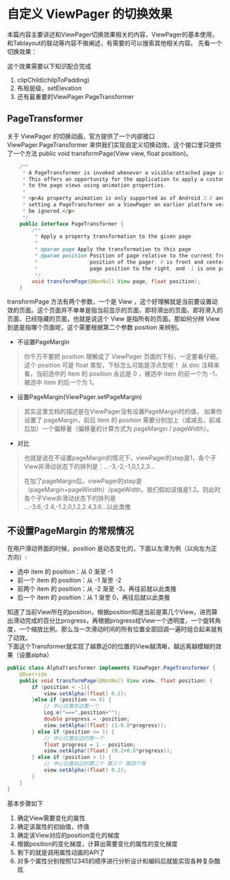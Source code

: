# 自定义 ViewPager 的切换效果
本篇内容主要讲述和ViewPager切换效果相关的内容，ViewPager的基本使用，和Tablayout的联动等内容不做阐述，有需要的可以搜索其他相关内容。
先看一个切换效果：  
<!-- <iframe height=300 width=500 src="https://raw.githubusercontent.com/coding0man/Android-/master/attachment/viewPager.gif"> -->

这个效果需要以下知识配合完成
1. clipChild(chilpToPadding)
2. 布局层级，setElevation
3. 还有最重要的ViewPager.PageTransformer


## PageTransformer
关于 ViewPager 的切换动画，官方提供了一个内部接口 ViewPager.PageTransformer 来供我们实现自定义切换动效。这个接口里只提供了一个方法 public void transformPage(View view, float position)。

```java
    /**
     * A PageTransformer is invoked whenever a visible/attached page is scrolled.
     * This offers an opportunity for the application to apply a custom transformation
     * to the page views using animation properties.
     *
     * <p>As property animation is only supported as of Android 3.0 and forward,
     * setting a PageTransformer on a ViewPager on earlier platform versions will
     * be ignored.</p>
     */
    public interface PageTransformer {
        /**
         * Apply a property transformation to the given page.
         *
         * @param page Apply the transformation to this page
         * @param position Position of page relative to the current front-and-center
         *                 position of the pager. 0 is front and center. 1 is one full
         *                 page position to the right, and -1 is one page position to the left.
         */
        void transformPage(@NonNull View page, float position);
    }
```
transformPage 方法有两个参数，一个是 View ，这个好理解就是当前要设置动效的页面。这个页面并不单单是指当前显示的页面，即将滑出的页面、即将滑入的页面、已经隐藏的页面，也就是说这个 View 是指所有的页面。那如何分辨 View 到底是指哪个页面呢，这个需要根据第二个参数 position 来辨别。 
- 不设置PageMargin 
> 你千万不要把 position 理解成了 ViewPager 页面的下标，一定要看仔细，这个 position 可是 float 类型，下标怎么可能是浮点型呢！
从 doc 注释来看，当前选中的 item 的 position 永远是 0 ，被选中 item 的前一个为 -1，被选中 item 的后一个为 1。

- 设置PageMargin(ViewPager.setPageMargin)
> 其实这里文档的描述是在ViewPager没有设置PageMargin时的值，
如果你设置了 pageMargin，前后 item 的 position 需要分别加上（或减去，前减后加）一个偏移量（偏移量的计算方式为 pageMargin / pageWidth）。

- 对比  
>
 >也就是说在不设置pageMargin的情况下，viewPager的step是1，各个子View非滑动状态下的排列是：...-3,-2,-1,0,1,2,3...
>   
 >在加了pageMargin后，viewPager的step是（pageMargin+pageWindth）/pageWidth，我们假如该值是1.2。则此时各个子View非滑动状态下的排列是  
 ...-3.6,-2.4,-1.2,0,1.2,2.4,3.6...以此类推
## 不设置PageMargin 的常规情况
在用户滑动界面的时候，position 是动态变化的，下面以左滑为例（以向左为正方向）:

- 选中 item 的 position：从 0 渐至 -1  
- 前一个 item 的 position：从 -1 渐至 -2  
- 前两个 item 的 position：从 -2 渐至 -3，再往前就以此类推  
- 后一个 item 的 position：从 1 渐至 0，再往后就以此类推  

知道了当前View所在的position，根据position知道当前是第几个View，进而算出滑动完成的百分比progress，再根据progress给View一个透明度，一个旋转角度，一个缩放比例。那么当一次滑动时间的所有位置全部回调一遍时组合起来就有了动效。  
下面这个Transformer就实现了越靠近0的位置的View越清晰，越远离越模糊的效果（设置alpha）
```java
public class AlphaTransformer implements ViewPager.PageTransformer {
    @Override
    public void transformPage(@NonNull View view, float position) {
        if (position < -1){
            view.setAlpha((float) 0.2);
        }else if (position <= 0) {
            // 中心位置左边第一个
            Log.e("===",position+"");
            double progress = -position;
            view.setAlpha((float) (1-0.8*progress));
        } else if (position <= 1) {
            // 中心位置右边的第一个
            float progress = 1 - position;
            view.setAlpha((float) (0.2+0.8*progress));
        } else if (position > 1) {
            // 中心位置右边的第二个 第三个 第四个等
            view.setAlpha((float) 0.2);
        }
    }
}
```
基本步骤如下
1. 确定View需要变化的属性  
2. 确定该属性的初始值，终值  
3. 确定该View对应的position变化的梯度  
4. 根据position的变化梯度，计算出需要变化的属性的变化梯度  
5. 剩下的就是调用属性动画的API了
6. 对多个属性分别按照12345的顺序进行分析设计和编码后就能实现各种复杂酷炫  

